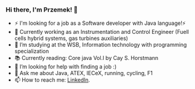 ### Hi there, I'm Przemek! 👋

- ⚡ I'm looking for a job as a Software developer with Java language!⚡
- 🔭 Currently working as an Instrumentation and Control Engineer (Fuell cells hybrid systems, gas turbines auxiliaries)
- 🌱 I’m studying at the WSB, Information technology with programming specialization
- 📚 Currently reading: Core java Vol.I by  Cay S. Horstmann
- 🤔 I’m looking for help with finding a job :)
- 💬 Ask me about Java, ATEX, IECeX, running, cycling, F1
- 📫 How to reach me: [LinkedIn](https://www.linkedin.com/in/przdrewa/).

